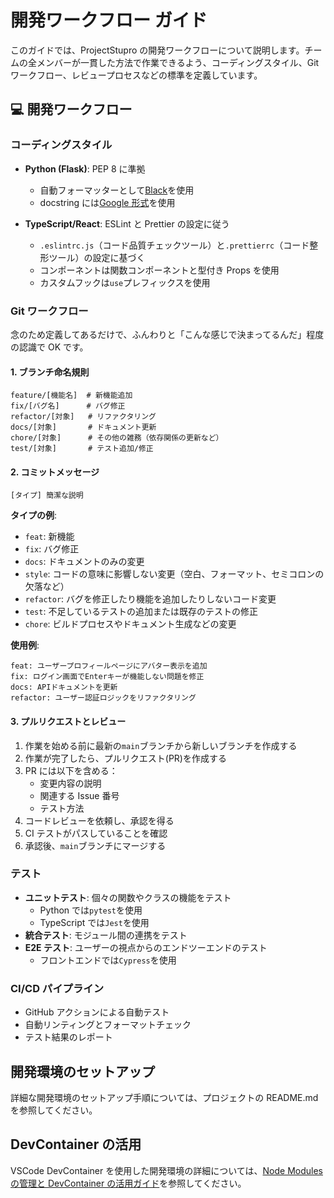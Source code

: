# 開発ワークフロー ガイド

このガイドでは、ProjectStupro の開発ワークフローについて説明します。チームの全メンバーが一貫した方法で作業できるよう、コーディングスタイル、Git ワークフロー、レビュープロセスなどの標準を定義しています。

## 💻 開発ワークフロー

### コーディングスタイル

-   **Python (Flask)**: PEP 8 に準拠

    -   自動フォーマッターとして[Black](https://black.readthedocs.io/en/stable/)を使用
    -   docstring には[Google 形式](https://google.github.io/styleguide/pyguide.html#38-comments-and-docstrings)を使用

-   **TypeScript/React**: ESLint と Prettier の設定に従う
    -   `.eslintrc.js`（コード品質チェックツール）と`.prettierrc`（コード整形ツール）の設定に基づく
    -   コンポーネントは関数コンポーネントと型付き Props を使用
    -   カスタムフックは`use`プレフィックスを使用

### Git ワークフロー

念のため定義してあるだけで、ふんわりと「こんな感じで決まってるんだ」程度の認識で OK です。

#### 1. **ブランチ命名規則**

```
feature/[機能名]  # 新機能追加
fix/[バグ名]      # バグ修正
refactor/[対象]   # リファクタリング
docs/[対象]       # ドキュメント更新
chore/[対象]      # その他の雑務（依存関係の更新など）
test/[対象]       # テスト追加/修正
```

#### 2. **コミットメッセージ**

```
[タイプ] 簡潔な説明
```

**タイプの例**:

-   `feat`: 新機能
-   `fix`: バグ修正
-   `docs`: ドキュメントのみの変更
-   `style`: コードの意味に影響しない変更（空白、フォーマット、セミコロンの欠落など）
-   `refactor`: バグを修正したり機能を追加したりしないコード変更
-   `test`: 不足しているテストの追加または既存のテストの修正
-   `chore`: ビルドプロセスやドキュメント生成などの変更

**使用例**:

```
feat: ユーザープロフィールページにアバター表示を追加
fix: ログイン画面でEnterキーが機能しない問題を修正
docs: APIドキュメントを更新
refactor: ユーザー認証ロジックをリファクタリング
```

#### 3. **プルリクエストとレビュー**

1. 作業を始める前に最新の`main`ブランチから新しいブランチを作成する
2. 作業が完了したら、プルリクエスト(PR)を作成する
3. PR には以下を含める：
    - 変更内容の説明
    - 関連する Issue 番号
    - テスト方法
4. コードレビューを依頼し、承認を得る
5. CI テストがパスしていることを確認
6. 承認後、`main`ブランチにマージする

### テスト

-   **ユニットテスト**: 個々の関数やクラスの機能をテスト
    -   Python では`pytest`を使用
    -   TypeScript では`Jest`を使用
-   **統合テスト**: モジュール間の連携をテスト
-   **E2E テスト**: ユーザーの視点からのエンドツーエンドのテスト
    -   フロントエンドでは`Cypress`を使用

### CI/CD パイプライン

-   GitHub アクションによる自動テスト
-   自動リンティングとフォーマットチェック
-   テスト結果のレポート

## 開発環境のセットアップ

詳細な開発環境のセットアップ手順については、プロジェクトの README.md を参照してください。

## DevContainer の活用

VSCode DevContainer を使用した開発環境の詳細については、[Node Modules の管理と DevContainer の活用ガイド](20250519_node_modules_management_and_dev_container.md)を参照してください。
